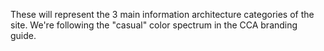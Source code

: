 These will represent the 3 main information architecture categories of the site. We're following the "casual" color spectrum in the CCA branding guide.
